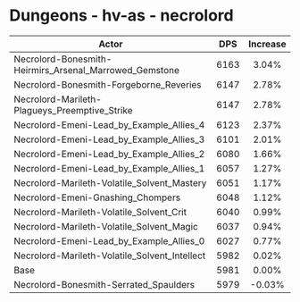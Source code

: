 # Dungeons - hv-as - necrolord
| Actor | DPS | Increase |
|---|:---:|:---:|
|Necrolord-Bonesmith-Heirmirs_Arsenal_Marrowed_Gemstone|6163|3.04%|
|Necrolord-Bonesmith-Forgeborne_Reveries|6147|2.78%|
|Necrolord-Marileth-Plagueys_Preemptive_Strike|6147|2.78%|
|Necrolord-Emeni-Lead_by_Example_Allies_4|6123|2.37%|
|Necrolord-Emeni-Lead_by_Example_Allies_3|6101|2.01%|
|Necrolord-Emeni-Lead_by_Example_Allies_2|6080|1.66%|
|Necrolord-Emeni-Lead_by_Example_Allies_1|6057|1.27%|
|Necrolord-Marileth-Volatile_Solvent_Mastery|6051|1.17%|
|Necrolord-Emeni-Gnashing_Chompers|6048|1.12%|
|Necrolord-Marileth-Volatile_Solvent_Crit|6040|0.99%|
|Necrolord-Marileth-Volatile_Solvent_Magic|6037|0.94%|
|Necrolord-Emeni-Lead_by_Example_Allies_0|6027|0.77%|
|Necrolord-Marileth-Volatile_Solvent_Intellect|5982|0.02%|
|Base|5981|0.00%|
|Necrolord-Bonesmith-Serrated_Spaulders|5979|-0.03%|

